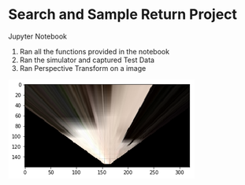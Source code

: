 
# Search and Sample Return Project

Jupyter Notebook
1) Ran all the functions provided in the notebook
2) Ran the simulator and captured Test Data
3) Ran Perspective Transform on a image



![Alt text](https://github.com/jayamohank/Robotics/blob/master/perspective_transform.png)


